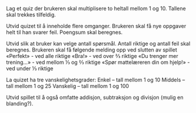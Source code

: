 Lag et quiz der brukeren skal multiplisere to heltall mellom 1 og 10. Tallene skal trekkes tilfeldig.

Utvid quizet til å inneholde flere omganger. Brukeren skal få nye oppgaver helt til han svarer feil. Poengsum skal beregnes.

Utvid slik at bruker kan velge antall spørsmål. Antall riktige og antall feil skal beregnes.
Brukeren skal få følgende melding opp ved slutten av spillet
«Perfekt» - ved alle riktige
«Bra!» - ved over ⅔ riktige
«Du trenger mer trening...» - ved mellom ⅓ og ⅔ riktige
«Spør mattelæreren din om hjelp!» - ved under ⅓ riktige

La quizet ha tre vanskelighetsgrader:
Enkel – tall mellom 1 og 10
Middels – tall mellom 1 og 25
Vanskelig – tall mellom 1 og 100

Utvid spillet til å også omfatte addisjon, subtraksjon og divisjon (mulig en blanding?).